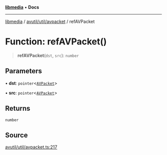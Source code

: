 [**libmedia**](../../../../README.md) • **Docs**

***

[libmedia](../../../../README.md) / [avutil/util/avpacket](../README.md) / refAVPacket

# Function: refAVPacket()

> **refAVPacket**(`dst`, `src`): `number`

## Parameters

• **dst**: `pointer`\<[`AVPacket`](../../../struct/avpacket/classes/AVPacket.md)\>

• **src**: `pointer`\<[`AVPacket`](../../../struct/avpacket/classes/AVPacket.md)\>

## Returns

`number`

## Source

[avutil/util/avpacket.ts:217](https://github.com/zhaohappy/libmedia/blob/a88305ff5d10e91621f2d71d24c72fc85681b8f7/src/avutil/util/avpacket.ts#L217)
